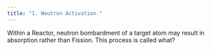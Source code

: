 ```yaml
---
title: "1. Neutron Activation."
---
```

Within a Reactor, neutron bombardment of a target atom may result in absorption rather than Fission. This process is called what?

